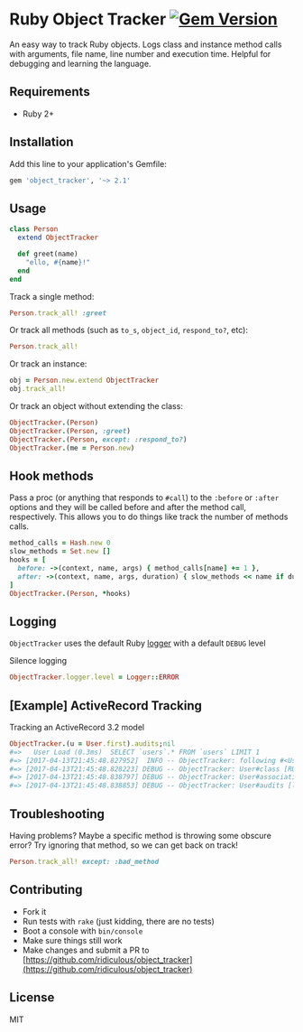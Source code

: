 # Ruby Object Tracker [![Gem Version](https://badge.fury.io/rb/object_tracker.svg)](http://badge.fury.io/rb/object_tracker)

An easy way to track Ruby objects. Logs class and instance method calls with arguments, file name, line number and 
execution time. Helpful for debugging and learning the language.

## Requirements

* Ruby 2+

## Installation

Add this line to your application's Gemfile:

```ruby
gem 'object_tracker', '~> 2.1'
```

## Usage

```ruby
class Person
  extend ObjectTracker

  def greet(name)
    "ello, #{name}!"
  end
end
```

Track a single method:

```ruby
Person.track_all! :greet
```

Or track all methods (such as `to_s`, `object_id`, `respond_to?`, etc):

```ruby
Person.track_all!
```

Or track an instance:

```ruby
obj = Person.new.extend ObjectTracker
obj.track_all!
```

Or track an object without extending the class:
```ruby
ObjectTracker.(Person)
ObjectTracker.(Person, :greet)
ObjectTracker.(Person, except: :respond_to?)
ObjectTracker.(me = Person.new)
```
## Hook methods

Pass a proc (or anything that responds to `#call`) to the `:before` or `:after` options and they will be called before and after the method call,
respectively. This allows you to do things like track the number of methods calls.

```ruby
method_calls = Hash.new 0
slow_methods = Set.new []
hooks = [
  before: ->(context, name, args) { method_calls[name] += 1 },
  after: ->(context, name, args, duration) { slow_methods << name if duration > 0.05 }
]
ObjectTracker.(Person, *hooks)
```

## Logging

`ObjectTracker` uses the default Ruby [logger](http://ruby-doc.org/stdlib-2.4.1/libdoc/logger/rdoc/Logger.html) with a default `DEBUG` level

Silence logging

```ruby
ObjectTracker.logger.level = Logger::ERROR
```

## [Example] ActiveRecord Tracking

Tracking an ActiveRecord 3.2 model

```ruby
ObjectTracker.(u = User.first).audits;nil
#=>   User Load (0.3ms)  SELECT `users`.* FROM `users` LIMIT 1
#=> [2017-04-13T21:45:48.827952]  INFO -- ObjectTracker: following #<User:0x007f838d8cf560>
#=> [2017-04-13T21:45:48.828223] DEBUG -- ObjectTracker: User#class [RUBY CORE] (0.00000)
#=> [2017-04-13T21:45:48.838797] DEBUG -- ObjectTracker: User#association with [audits] [lib/active_record/associations.rb:155] (0.01073)
#=> [2017-04-13T21:45:48.838853] DEBUG -- ObjectTracker: User#audits [lib/active_record/associations/builder/association.rb:43] (0.01082)
```

## Troubleshooting

Having problems? Maybe a specific method is throwing some obscure error? Try ignoring that method, so we can get back on track!

```ruby
Person.track_all! except: :bad_method
```

## Contributing

* Fork it
* Run tests with `rake` (just kidding, there are no tests)
* Boot a console with `bin/console`
* Make sure things still work
* Make changes and submit a PR to [https://github.com/ridiculous/object_tracker](https://github.com/ridiculous/object_tracker)

## License
MIT

